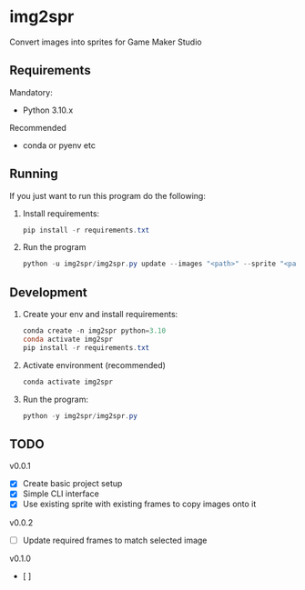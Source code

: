 # img2spr

Convert images into sprites for Game Maker Studio

## Requirements

Mandatory:
- Python 3.10.x

Recommended
- conda or pyenv etc

## Running

If you just want to run this program do the following:

1. Install requirements:
   
   ```powershell
   pip install -r requirements.txt
   ```

2. Run the program

    ```powershell
    python -u img2spr/img2spr.py update --images "<path>" --sprite "<path>"
    ```

## Development

1. Create your env and install requirements:

    ```powershell
    conda create -n img2spr python=3.10
    conda activate img2spr
    pip install -r requirements.txt
    ```

2. Activate environment (recommended)

   ```powershell
   conda activate img2spr
   ```

3. Run the program:

   ```powershell
   python -y img2spr/img2spr.py
   ```

## TODO

v0.0.1
- [x] Create basic project setup
- [x] Simple CLI interface
- [x] Use existing sprite with existing frames to copy images onto it

v0.0.2
- [ ] Update required frames to match selected image

v0.1.0
- [ ] 